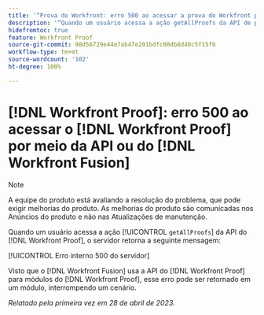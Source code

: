 ```yaml
---
title: '“Prova do Workfront: erro 500 ao acessar a prova do Workfront por meio da API ou do Workfront Fusion”'
description: '“Quando um usuário acessa a ação getAllProofs da API de prova, o servidor de prova do Workfront retorna a mensagem: ‘Erro interno 500 do servidor’”'
hidefromtoc: true
feature: Workfront Proof
source-git-commit: 98d56729e44e7ab47e201bdfc00db8d40c5f15f6
workflow-type: tm+mt
source-wordcount: '102'
ht-degree: 100%

---
```



# [!DNL Workfront Proof]: erro 500 ao acessar o [!DNL Workfront Proof] por meio da API ou do [!DNL Workfront Fusion]

>[!NOTE]
>
>A equipe do produto está avaliando a resolução do problema, que pode exigir melhorias do produto. As melhorias do produto são comunicadas nos Anúncios do produto e não nas Atualizações de manutenção.

<!--This article is on Proof and Fusion TOCs-->

Quando um usuário acessa a ação [!UICONTROL `getAllProofs`] da API do [!DNL Workfront Proof], o servidor retorna a seguinte mensagem:

[!UICONTROL Erro interno 500 do servidor]

Visto que o [!DNL Workfront Fusion] usa a API do [!DNL Workfront Proof] para módulos do [!DNL Workfront Proof], esse erro pode ser retornado em um módulo, interrompendo um cenário.

_Relatado pela primeira vez em 28 de abril de 2023._

